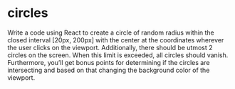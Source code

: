 # circles

Write a code using React to create a circle of random radius within the closed interval [20px, 200px] with the center at the coordinates wherever the user clicks on the viewport. Additionally, there should be utmost 2 circles on the screen. When this limit is exceeded, all circles should vanish. Furthermore, you’ll get bonus points for determining if the circles are intersecting and based on that changing the background color of the viewport.

